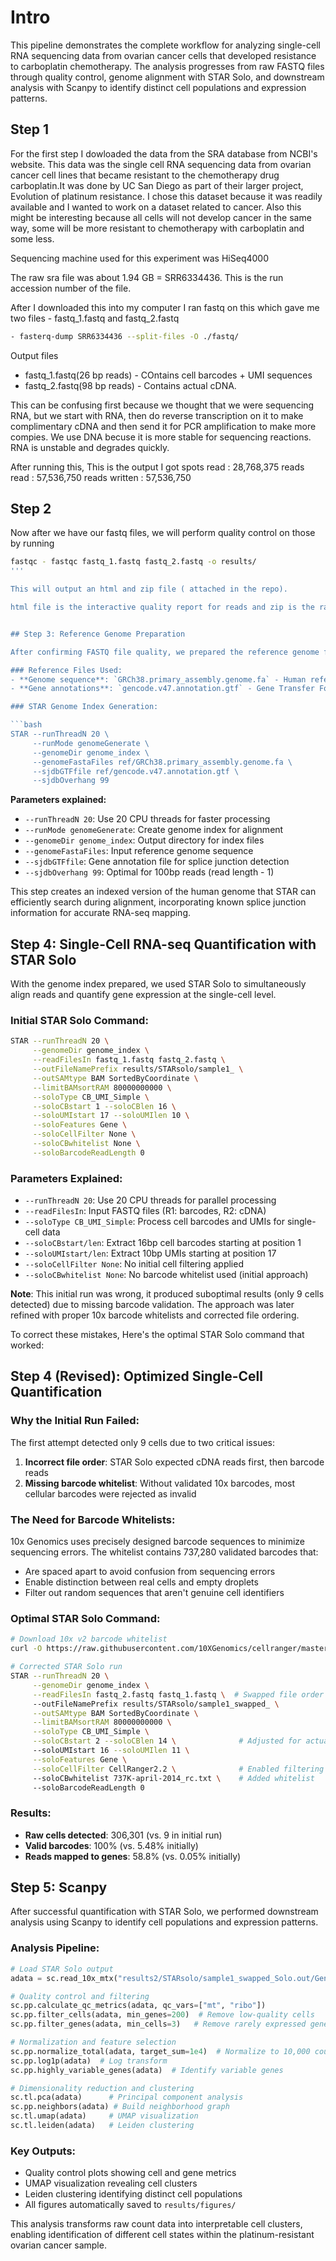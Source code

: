 # Intro
This pipeline demonstrates the complete workflow for analyzing single-cell RNA sequencing data from ovarian cancer cells that developed resistance to carboplatin chemotherapy. The analysis progresses from raw FASTQ files through quality control, genome alignment with STAR Solo, and downstream analysis with Scanpy to identify distinct cell populations and expression patterns.

## Step 1
For the first step I dowloaded the data from the SRA database from NCBI's website. This data was the single cell RNA sequencing data from ovarian cancer cell lines that became resistant to the chemotherapy drug carboplatin.It was done by UC San Diego as part of their larger project, Evolution of platinum resistance. I chose this dataset because it was readily available and I wanted to work on a dataset related to cancer. Also this might be interesting because all cells will not develop cancer in the same way, some will be more resistant to chemotherapy with carboplatin and some less.

Sequencing machine used for this experiment was HiSeq4000 

The raw sra file was about 1.94 GB = SRR6334436. This is the run accession number of the file.

After I downloaded this into my computer I ran fastq on this which gave me two files - fastq_1.fastq and fastq_2.fastq

```bash
- fasterq-dump SRR6334436 --split-files -O ./fastq/
```

Output files
- fastq_1.fastq(26 bp reads) -  COntains cell barcodes + UMI sequences
- fastq_2.fastq(98 bp reads) - Contains actual cDNA.

This can be confusing first because we thought that we were sequencing RNA, but we start with RNA, then do reverse transcription on it to make complimentary cDNA and then send it for PCR amplification to make more compies. We use DNA becuse it is more stable for sequencing reactions. RNA is unstable and degrades quickly. 

After running this, This is the output I got
spots read      : 28,768,375
reads read      : 57,536,750
reads written   : 57,536,750

## Step 2
Now after we have our fastq files, we will perform quality control on those by running 

```bash
fastqc - fastqc fastq_1.fastq fastq_2.fastq -o results/    
'''

This will output an html and zip file ( attached in the repo).

html file is the interactive quality report for reads and zip is the raw data. 


## Step 3: Reference Genome Preparation

After confirming FASTQ file quality, we prepared the reference genome for alignment using STAR.

### Reference Files Used:
- **Genome sequence**: `GRCh38.primary_assembly.genome.fa` - Human reference genome (GRCh38/hg38)
- **Gene annotations**: `gencode.v47.annotation.gtf` - Gene Transfer Format file containing gene locations, exon boundaries, transcript isoforms, and UTR regions

### STAR Genome Index Generation:

```bash
STAR --runThreadN 20 \
     --runMode genomeGenerate \
     --genomeDir genome_index \
     --genomeFastaFiles ref/GRCh38.primary_assembly.genome.fa \
     --sjdbGTFfile ref/gencode.v47.annotation.gtf \
     --sjdbOverhang 99
```

**Parameters explained:**
- `--runThreadN 20`: Use 20 CPU threads for faster processing
- `--runMode genomeGenerate`: Create genome index for alignment
- `--genomeDir genome_index`: Output directory for index files
- `--genomeFastaFiles`: Input reference genome sequence
- `--sjdbGTFfile`: Gene annotation file for splice junction detection
- `--sjdbOverhang 99`: Optimal for 100bp reads (read length - 1)

This step creates an indexed version of the human genome that STAR can efficiently search during alignment, incorporating known splice junction information for accurate RNA-seq mapping.

## Step 4: Single-Cell RNA-seq Quantification with STAR Solo

With the genome index prepared, we used STAR Solo to simultaneously align reads and quantify gene expression at the single-cell level.

### Initial STAR Solo Command:
```bash
STAR --runThreadN 20 \
     --genomeDir genome_index \
     --readFilesIn fastq_1.fastq fastq_2.fastq \
     --outFileNamePrefix results/STARsolo/sample1_ \
     --outSAMtype BAM SortedByCoordinate \
     --limitBAMsortRAM 80000000000 \
     --soloType CB_UMI_Simple \
     --soloCBstart 1 --soloCBlen 16 \
     --soloUMIstart 17 --soloUMIlen 10 \
     --soloFeatures Gene \
     --soloCellFilter None \
     --soloCBwhitelist None \
     --soloBarcodeReadLength 0
```

### Parameters Explained:
- `--runThreadN 20`: Use 20 CPU threads for parallel processing
- `--readFilesIn`: Input FASTQ files (R1: barcodes, R2: cDNA)
- `--soloType CB_UMI_Simple`: Process cell barcodes and UMIs for single-cell data
- `--soloCBstart/len`: Extract 16bp cell barcodes starting at position 1
- `--soloUMIstart/len`: Extract 10bp UMIs starting at position 17
- `--soloCellFilter None`: No initial cell filtering applied
- `--soloCBwhitelist None`: No barcode whitelist used (initial approach)

**Note**: This initial run was wrong, it produced suboptimal results (only 9 cells detected) due to missing barcode validation. The approach was later refined with proper 10x barcode whitelists and corrected file ordering.

To correct these mistakes, Here's the optimal STAR Solo command that worked:

## Step 4 (Revised): Optimized Single-Cell Quantification

### Why the Initial Run Failed:
The first attempt detected only 9 cells due to two critical issues:
1. **Incorrect file order**: STAR Solo expected cDNA reads first, then barcode reads
2. **Missing barcode whitelist**: Without validated 10x barcodes, most cellular barcodes were rejected as invalid

### The Need for Barcode Whitelists:
10x Genomics uses precisely designed barcode sequences to minimize sequencing errors. The whitelist contains 737,280 validated barcodes that:
- Are spaced apart to avoid confusion from sequencing errors
- Enable distinction between real cells and empty droplets
- Filter out random sequences that aren't genuine cell identifiers

### Optimal STAR Solo Command:
```bash
# Download 10x v2 barcode whitelist
curl -O https://raw.githubusercontent.com/10XGenomics/cellranger/master/lib/python/cellranger/barcodes/737K-april-2014_rc.txt

# Corrected STAR Solo run
STAR --runThreadN 20 \
     --genomeDir genome_index \
     --readFilesIn fastq_2.fastq fastq_1.fastq \  # Swapped file order
     --outFileNamePrefix results/STARsolo/sample1_swapped_ \
     --outSAMtype BAM SortedByCoordinate \
     --limitBAMsortRAM 80000000000 \
     --soloType CB_UMI_Simple \
     --soloCBstart 2 --soloCBlen 14 \              # Adjusted for actual barcode structure
     --soloUMIstart 16 --soloUMIlen 11 \
     --soloFeatures Gene \
     --soloCellFilter CellRanger2.2 \              # Enabled filtering
     --soloCBwhitelist 737K-april-2014_rc.txt \    # Added whitelist
     --soloBarcodeReadLength 0
```

### Results:
- **Raw cells detected**: 306,301 (vs. 9 in initial run)
- **Valid barcodes**: 100% (vs. 5.48% initially)
- **Reads mapped to genes**: 58.8% (vs. 0.05% initially)


## Step 5: Scanpy

After successful quantification with STAR Solo, we performed downstream analysis using Scanpy to identify cell populations and expression patterns.

### Analysis Pipeline:

```python
# Load STAR Solo output
adata = sc.read_10x_mtx("results2/STARsolo/sample1_swapped_Solo.out/Gene/raw/")

# Quality control and filtering
sc.pp.calculate_qc_metrics(adata, qc_vars=["mt", "ribo"])
sc.pp.filter_cells(adata, min_genes=200)  # Remove low-quality cells
sc.pp.filter_genes(adata, min_cells=3)   # Remove rarely expressed genes

# Normalization and feature selection
sc.pp.normalize_total(adata, target_sum=1e4)  # Normalize to 10,000 counts/cell
sc.pp.log1p(adata)  # Log transform
sc.pp.highly_variable_genes(adata)  # Identify variable genes

# Dimensionality reduction and clustering
sc.tl.pca(adata)      # Principal component analysis
sc.pp.neighbors(adata) # Build neighborhood graph
sc.tl.umap(adata)     # UMAP visualization
sc.tl.leiden(adata)   # Leiden clustering
```

### Key Outputs:
- Quality control plots showing cell and gene metrics
- UMAP visualization revealing cell clusters
- Leiden clustering identifying distinct cell populations
- All figures automatically saved to `results/figures/`

This analysis transforms raw count data into interpretable cell clusters, enabling identification of different cell states within the platinum-resistant ovarian cancer sample.